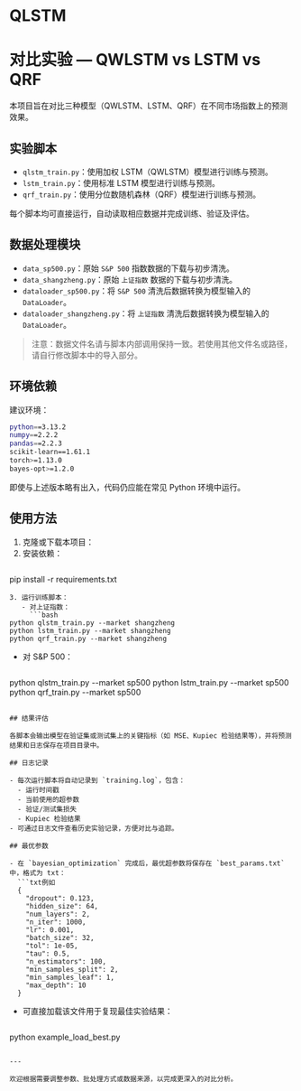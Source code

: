 # QLSTM
# 对比实验 — QWLSTM vs LSTM vs QRF

本项目旨在对比三种模型（QWLSTM、LSTM、QRF）在不同市场指数上的预测效果。

## 实验脚本

- `qlstm_train.py`：使用加权 LSTM（QWLSTM）模型进行训练与预测。
- `lstm_train.py`：使用标准 LSTM 模型进行训练与预测。
- `qrf_train.py`：使用分位数随机森林（QRF）模型进行训练与预测。

每个脚本均可直接运行，自动读取相应数据并完成训练、验证及评估。

## 数据处理模块

- `data_sp500.py`：原始 `S&P 500` 指数数据的下载与初步清洗。
- `data_shangzheng.py`：原始 `上证指数` 数据的下载与初步清洗。
- `dataloader_sp500.py`：将 `S&P 500` 清洗后数据转换为模型输入的 `DataLoader`。
- `dataloader_shangzheng.py`：将 `上证指数` 清洗后数据转换为模型输入的 `DataLoader`。

> 注意：数据文件名请与脚本内部调用保持一致。若使用其他文件名或路径，请自行修改脚本中的导入部分。

## 环境依赖

建议环境：

```bash
python==3.13.2
numpy==2.2.2
pandas==2.2.3
scikit-learn==1.61.1
torch>=1.13.0
bayes-opt>=1.2.0
```  
即使与上述版本略有出入，代码仍应能在常见 Python 环境中运行。

## 使用方法

1. 克隆或下载本项目：
2. 安装依赖：
   ```bash
pip install -r requirements.txt
```
3. 运行训练脚本：
   - 对上证指数：
     ```bash
python qlstm_train.py --market shangzheng
python lstm_train.py --market shangzheng
python qrf_train.py --market shangzheng
```
   - 对 S&P 500：
     ```bash
python qlstm_train.py --market sp500
python lstm_train.py --market sp500
python qrf_train.py --market sp500
```

## 结果评估

各脚本会输出模型在验证集或测试集上的关键指标（如 MSE、Kupiec 检验结果等），并将预测结果和日志保存在项目目录中。

## 日志记录

- 每次运行脚本将自动记录到 `training.log`，包含：
  - 运行时间戳
  - 当前使用的超参数
  - 验证/测试集损失
  - Kupiec 检验结果
- 可通过日志文件查看历史实验记录，方便对比与追踪。

## 最优参数

- 在 `bayesian_optimization` 完成后，最优超参数将保存在 `best_params.txt` 中，格式为 txt：
  ```txt例如
  {
    "dropout": 0.123,
    "hidden_size": 64,
    "num_layers": 2,
    "n_iter": 1000,
    "lr": 0.001,
    "batch_size": 32,
    "tol": 1e-05,
    "tau": 0.5,
    "n_estimators": 100,
    "min_samples_split": 2,
    "min_samples_leaf": 1,
    "max_depth": 10
  }
  ```
- 可直接加载该文件用于复现最佳实验结果：
  ```bash
python example_load_best.py
```

---

欢迎根据需要调整参数、批处理方式或数据来源，以完成更深入的对比分析。

